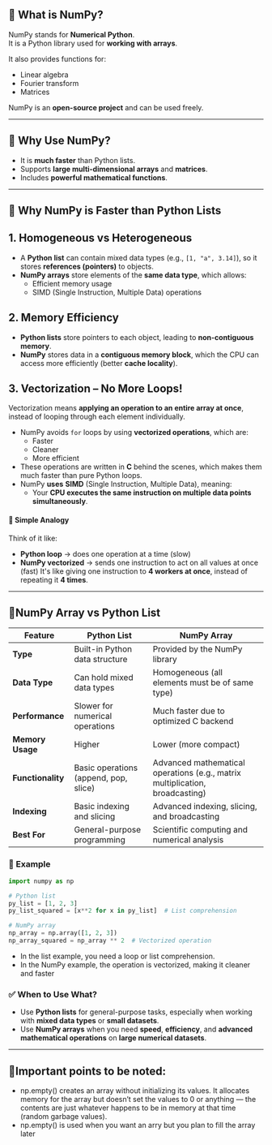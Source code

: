 ## 🔸 What is NumPy?

NumPy stands for **Numerical Python**.  
It is a Python library used for **working with arrays**.

It also provides functions for:

- Linear algebra
- Fourier transform
- Matrices

NumPy is an **open-source project** and can be used freely.

---

## 🔸 Why Use NumPy?

- It is **much faster** than Python lists.
- Supports **large multi-dimensional arrays** and **matrices**.
- Includes **powerful mathematical functions**.

---

## 🔸 Why NumPy is Faster than Python Lists

## 1. Homogeneous vs Heterogeneous

- A **Python list** can contain mixed data types (e.g., `[1, "a", 3.14]`), so it stores **references (pointers)** to objects.
- **NumPy arrays** store elements of the **same data type**, which allows:
  - Efficient memory usage
  - SIMD (Single Instruction, Multiple Data) operations

## 2. Memory Efficiency

- **Python lists** store pointers to each object, leading to **non-contiguous memory**.
- **NumPy** stores data in a **contiguous memory block**, which the CPU can access more efficiently (better **cache locality**).

## 3. Vectorization – No More Loops!
Vectorization means **applying an operation to an entire array at once**, instead of looping through each element individually.
- NumPy avoids `for` loops by using **vectorized operations**, which are:
  - Faster
  - Cleaner
  - More efficient
- These operations are written in **C** behind the scenes, which makes them much faster than pure Python loops.
- NumPy **uses** **SIMD** (Single Instruction, Multiple Data), meaning:
  - Your **CPU executes the same instruction on multiple data points simultaneously**.

#### 🔸 Simple Analogy
Think of it like:
- **Python loop** → does one operation at a time (slow)
- **NumPy vectorized** → sends one instruction to act on all values at once (fast)
It's like giving one instruction to **4 workers at once**, instead of repeating it **4 times**.

---

## 🔸NumPy Array vs Python List

| Feature           | Python List                              | NumPy Array                                      |
|-------------------|-------------------------------------------|--------------------------------------------------|
| **Type**          | Built-in Python data structure            | Provided by the NumPy library                    |
| **Data Type**     | Can hold mixed data types                 | Homogeneous (all elements must be of same type)  |
| **Performance**   | Slower for numerical operations           | Much faster due to optimized C backend           |
| **Memory Usage**  | Higher                                    | Lower (more compact)                             |
| **Functionality** | Basic operations (append, pop, slice)     | Advanced mathematical operations (e.g., matrix multiplication, broadcasting) |
| **Indexing**      | Basic indexing and slicing                | Advanced indexing, slicing, and broadcasting     |
| **Best For**      | General-purpose programming               | Scientific computing and numerical analysis      |

### 🧪 Example
```python
import numpy as np

# Python list
py_list = [1, 2, 3]
py_list_squared = [x**2 for x in py_list]  # List comprehension

# NumPy array
np_array = np.array([1, 2, 3])
np_array_squared = np_array ** 2  # Vectorized operation
```

- In the list example, you need a loop or list comprehension.
- In the NumPy example, the operation is vectorized, making it cleaner and faster

### ✅ When to Use What?
- Use **Python lists** for general-purpose tasks, especially when working with **mixed data types** or **small datasets**.
- Use **NumPy arrays** when you need **speed**, **efficiency**, and **advanced mathematical operations** on **large numerical datasets**.

---

## 🔸Important points to be noted:
- np.empty() creates an array without initializing its values.
  It allocates memory for the array but doesn’t set the values to 0 or anything — the contents are just whatever happens to be in memory at that time (random garbage values).
- np.empty() is used when you want an arry but you plan to fill the array later

